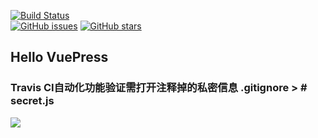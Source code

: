 [![Build Status](https://travis-ci.com/TienOUC/vuepress.svg?branch=master)](https://travis-ci.com/TienOUC/vuepress)   
[![GitHub issues](https://img.shields.io/github/issues/TienOUC/vuepress)](https://github.com/TienOUC/vuepress/issues)
[![GitHub stars](https://img.shields.io/github/stars/TienOUC/vuepress)](https://github.com/TienOUC/vuepress/stargazers)   

## Hello VuePress

### Travis CI自动化功能验证需打开注释掉的私密信息 .gitignore > # secret.js
![](https://tva1.sinaimg.cn/large/007S8ZIlly1gdzerhokszj30u013610t.jpg)